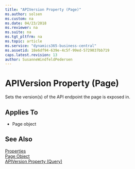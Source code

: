 ```yaml
---
title: "APIVersion Property (Page)"
ms.author: solsen
ms.custom: na
ms.date: 04/23/2018
ms.reviewer: na
ms.suite: na
ms.tgt_pltfrm: na
ms.topic: article
ms.service: "dynamics365-business-central"
ms.assetid: 18e6df94-639e-4c5f-99ed-5729037bb719
caps.latest.revision: 13
author: SusanneWindfeldPedersen
---
```

 
# APIVersion Property (Page)
Sets the version(s) of the API endpoint the page is exposed in.

## Applies To  

- Page object 

## See Also  
[Properties](devenv-properties.md)   
[Page Object](../devenv-page-object.md)  
[APIVersion Property (Query)](devenv-apiversion-query-property.md) 
